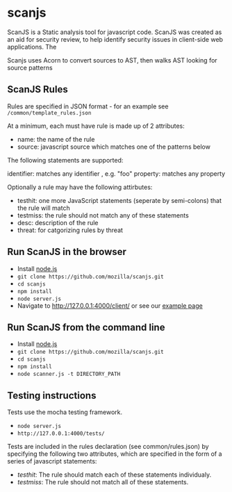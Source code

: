 scanjs
======

ScanJS is a Static analysis tool for javascript code. ScanJS was created as an aid for security review, to help identify security issues in client-side web applications. The 

Scanjs uses Acorn to convert sources to AST, then walks AST looking for source patterns

ScanJS Rules
------------------------
Rules are specified in JSON format - for an example see ```/common/template_rules.json```

At a minimum, each must have rule is made up of 2 attributes:
- name: the name of the rule
- source: javascript source which matches one of the patterns below

The following statements are supported:

identifier: matches any identifier , e.g. "foo"
property: matches any property 
 
Optionally a rule may have the following attirbutes:
- testhit: one more JavaScript statements (seperate by semi-colons) that the rule will match
- testmiss: the rule should not match any of these statements
- desc: description of the rule
- threat: for catgorizing rules by threat



Run ScanJS in the browser
------------------------
- Install [node.js](http://nodejs.org/)
- ```git clone https://github.com/mozilla/scanjs.git```
- ```cd scanjs```
- ```npm install```
- ```node server.js```
- Navigate to http://127.0.0.1:4000/client/ or see our [example page](http://mozilla.github.io/scanjs/client/)

Run ScanJS from the command line
------------------------
- Install [node.js](http://nodejs.org/)
- ```git clone https://github.com/mozilla/scanjs.git```
- ```cd scanjs```
- ```npm install```
- ```node scanner.js -t DIRECTORY_PATH```

Testing instructions
------------------------
Tests use the mocha testing framework.

- ```node server.js```
- ```http://127.0.0.1:4000/tests/```

Tests are included in the rules declaration (see common/rules.json) by specifying the following two attributes, which are specified in the form of a series of javascript statements:

- _testhit_: The rule should match each of these statements individualy. 
- _testmiss_: The rule should not match all of these statements.


